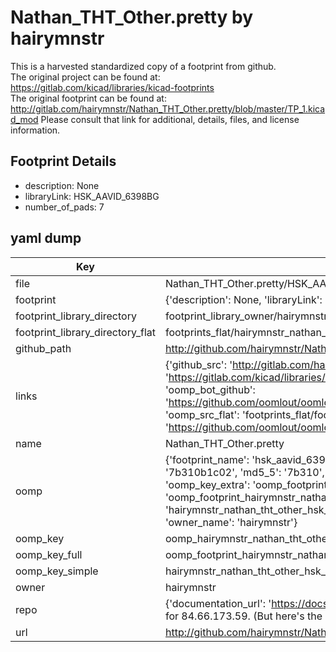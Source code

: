 # Nathan_THT_Other.pretty by hairymnstr  
This is a harvested standardized copy of a footprint from github.  
The original project can be found at:  
https://gitlab.com/kicad/libraries/kicad-footprints  
The original footprint can be found at:
http://gitlab.com/hairymnstr/Nathan_THT_Other.pretty/blob/master/TP_1.kicad_mod
Please consult that link for additional, details, files, and license information.  
## Footprint Details
* description: None  
* libraryLink: HSK_AAVID_6398BG  
* number_of_pads: 7  
## yaml dump  
| Key | Value |  
| --- | --- |  
| file | Nathan_THT_Other.pretty/HSK_AAVID_6398BG.kicad_mod |  
| footprint | {'description': None, 'libraryLink': 'HSK_AAVID_6398BG', 'number_of_pads': 7} |  
| footprint_library_directory | footprint_library_owner/hairymnstr_Nathan_THT_Other.pretty |  
| footprint_library_directory_flat | footprints_flat/hairymnstr_nathan_tht_other_hsk_aavid_6398bg/working |  
| github_path | http://github.com/hairymnstr/Nathan_THT_Other.pretty/blob/master/HSK_AAVID_6398BG.kicad_mod |  
| links | {'github_src': 'http://gitlab.com/hairymnstr/Nathan_THT_Other.pretty/blob/master/TP_1.kicad_mod', 'github_src_repo': 'https://gitlab.com/kicad/libraries/kicad-footprints', 'oomp_bot': 'footprints/hairymnstr_nathan_tht_other_hsk_aavid_6398bg/working', 'oomp_bot_github': 'https://github.com/oomlout/oomlout_oomp_footprint_bot/tree/main/footprints/hairymnstr_nathan_tht_other_hsk_aavid_6398bg/working', 'oomp_src_flat': 'footprints_flat/footprints_flat/hairymnstr_nathan_tht_other_hsk_aavid_6398bg/working', 'oomp_src_flat_github': 'https://github.com/oomlout/oomlout_oomp_footprint_src/tree/main/footprints_flat/hairymnstr_nathan_tht_other_hsk_aavid_6398bg/working'} |  
| name | Nathan_THT_Other.pretty |  
| oomp | {'footprint_name': 'hsk_aavid_6398bg', 'library_name': 'nathan_tht_other', 'md5': '7b310b1c02ecf8d222b6614d9b32872d', 'md5_10': '7b310b1c02', 'md5_5': '7b310', 'md5_6': '7b310b', 'oomp_key': 'oomp_hairymnstr_nathan_tht_other_hsk_aavid_6398bg', 'oomp_key_extra': 'oomp_footprint_hairymnstr_nathan_tht_other_hsk_aavid_6398bg', 'oomp_key_full': 'oomp_footprint_hairymnstr_nathan_tht_other_hsk_aavid_6398bg_7b310b', 'oomp_key_simple': 'hairymnstr_nathan_tht_other_hsk_aavid_6398bg', 'original_filename': 'Nathan_THT_Other.pretty/HSK_AAVID_6398BG.kicad_mod', 'owner_name': 'hairymnstr'} |  
| oomp_key | oomp_hairymnstr_nathan_tht_other_hsk_aavid_6398bg |  
| oomp_key_full | oomp_footprint_hairymnstr_nathan_tht_other_hsk_aavid_6398bg |  
| oomp_key_simple | hairymnstr_nathan_tht_other_hsk_aavid_6398bg |  
| owner | hairymnstr |  
| repo | {'documentation_url': 'https://docs.github.com/rest/overview/resources-in-the-rest-api#rate-limiting', 'message': "API rate limit exceeded for 84.66.173.59. (But here's the good news: Authenticated requests get a higher rate limit. Check out the documentation for more details.)"} |  
| url | http://github.com/hairymnstr/Nathan_THT_Other.pretty |  

